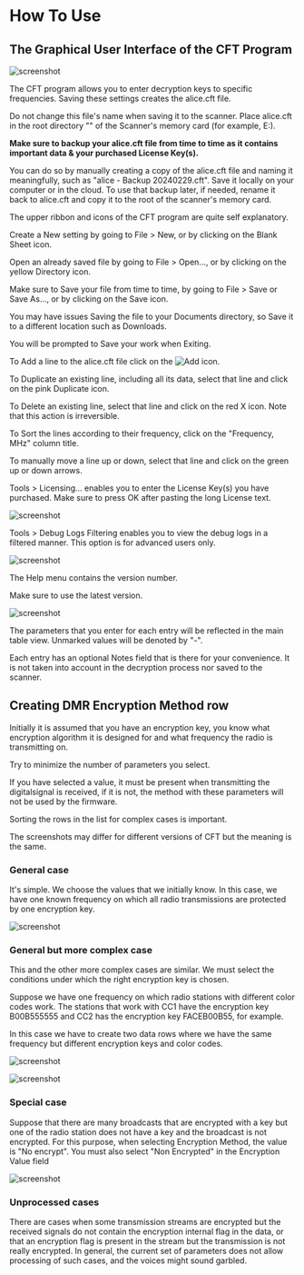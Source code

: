 # How To Use

## The Graphical User Interface of the CFT Program

![screenshot](img/man7.png)

The CFT program allows you to enter decryption keys to specific frequencies. Saving these settings creates the alice.cft file.

Do not change this file's name when saving it to the scanner. Place alice.cft in the root directory "\" of the Scanner's memory card (for example, E:\).

**Make sure to backup your alice.cft file from time to time as it contains important data & your purchased License Key(s).**

You can do so by manually creating a copy of the alice.cft file and naming it meaningfully, such as "alice - Backup 20240229.cft". Save it locally on your computer or in the cloud.
To use that backup later, if needed, rename it back to alice.cft and copy it to the root of the scanner's memory card.

The upper ribbon and icons of the CFT program are quite self explanatory.

Create a New setting by going to File > New, or by clicking on the Blank Sheet icon.

Open an already saved file by going to File > Open..., or by clicking on the yellow Directory icon.

Make sure to Save your file from time to time, by going to File > Save or Save As..., or by clicking on the Save icon.

You may have issues Saving the file to your Documents directory, so Save it to a different location such as Downloads.

You will be prompted to Save your work when Exiting.

To Add a line to the alice.cft file click on the ![Add](img/add.png) icon.

To Duplicate an existing line, including all its data, select that line and click on the pink Duplicate icon.

To Delete an existing line, select that line and click on the red X icon. Note that this action is irreversible.

To Sort the lines according to their frequency, click on the "Frequency, MHz" column title.

To manually move a line up or down, select that line and click on the green up or down arrows.

Tools > Licensing... enables you to enter the License Key(s) you have purchased. Make sure to press OK after pasting the long License text.

![screenshot](img/man4.png)

Tools > Debug Logs Filtering enables you to view the debug logs in a filtered manner. This option is for advanced users only.

![screenshot](img/man5.png)

The Help menu contains the version number.

Make sure to use the latest version.

![screenshot](img/man6.png)

The parameters that you enter for each entry will be reflected in the main table view. Unmarked values will be denoted by "-".

Each entry has an optional Notes field that is there for your convenience. It is not taken into account in the decryption process nor saved to the scanner.


## Creating DMR Encryption Method row

Initially it is assumed that you have an encryption key, you know what encryption algorithm it is designed for and what frequency the radio is transmitting on.

Try to minimize the number of parameters you select.

If you have selected a value, it must be present when transmitting the digitalsignal is received, if it is not, the method with these parameters will not be used by the firmware.

Sorting the rows in the list for complex cases is important.

The screenshots may differ for different versions of CFT but the meaning is the same.

### General case

It's simple. We choose the values that we initially know. In this case, we have one known frequency on which all radio transmissions are protected by one encryption key.

![screenshot](img/man0.png)

### General but more complex case

This and the other more complex cases are similar. We must select the conditions under which the right encryption key is chosen.

Suppose we have one frequency on which radio stations with different color codes work. The stations that work with CC1 have the encryption key B00B555555 and CC2 has the encryption key FACEB00B55, for example. 

In this case we have to create two data rows where we have the same frequency but different encryption keys and color codes.

![screenshot](img/man1.png)

![screenshot](img/man2.png)

### Special case

Suppose that there are many broadcasts that are encrypted with a key but one of the radio station does not have a key and the broadcast is not encrypted. For this purpose, when selecting Encryption Method, the value is "No encrypt".  You must also select "Non Encrypted" in the Encryption Value field

![screenshot](img/man3.png)

### Unprocessed cases

There are cases when some transmission streams are encrypted but the received signals do not contain the encryption internal flag in the data, or that an encryption flag is present in the stream but the transmission is not really encrypted. In general, the current set of parameters does not allow processing of such cases, and the voices might sound garbled.


